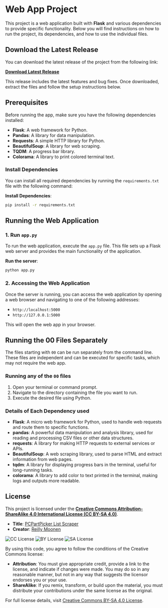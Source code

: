 # Web App Project

This project is a web application built with **Flask** and various dependencies to provide specific functionality. Below you will find instructions on how to run the project, its dependencies, and how to use the individual files.

## Download the Latest Release

You can download the latest release of the project from the following link:

**[Download Latest Release](https://github.com/reillymoonen/pcpartpicker-spreadsheet-converter/releases/latest)**

This release includes the latest features and bug fixes. Once downloaded, extract the files and follow the setup instructions below.

## Prerequisites

Before running the app, make sure you have the following dependencies installed:

- **Flask**: A web framework for Python.
- **Pandas**: A library for data manipulation.
- **Requests**: A simple HTTP library for Python.
- **BeautifulSoup**: A library for web scraping.
- **TQDM**: A progress bar library.
- **Colorama**: A library to print colored terminal text.

### Install Dependencies

You can install all required dependencies by running the `requirements.txt` file with the following command:

**Install Dependencies**:
```bash
pip install -r requirements.txt
 ```

## Running the Web Application

### 1. Run `app.py`

To run the web application, execute the `app.py` file. This file sets up a Flask web server and provides the main functionality of the application.

**Run the server**:
```bash
python app.py
```
### 2. Accessing the Web Application

Once the server is running, you can access the web application by opening a web browser and navigating to one of the following addresses:

- `http://localhost:5000`
- `http://127.0.0.1:5000`

This will open the web app in your browser.

## Running the 00 Files Separately

The files starting with `00` can be run separately from the command line. These files are independent and can be executed for specific tasks, which may not require the web app.

### Running any of the `00` files

1. Open your terminal or command prompt.
2. Navigate to the directory containing the file you want to run.
3. Execute the desired file using Python.

### Details of Each Dependency used

- **Flask**: A micro web framework for Python, used to handle web requests and route them to specific functions.
- **pandas**: A powerful data manipulation and analysis library, used for reading and processing CSV files or other data structures.
- **requests**: A library for making HTTP requests to external services or APIs.
- **BeautifulSoup**: A web scraping library, used to parse HTML and extract information from web pages.
- **tqdm**: A library for displaying progress bars in the terminal, useful for long-running tasks.
- **colorama**: A library to add color to text printed in the terminal, making logs and outputs more readable.

## License

This project is licensed under the **[Creative Commons Attribution-ShareAlike 4.0 International License (CC BY-SA 4.0)](https://creativecommons.org/licenses/by-sa/4.0/?ref=chooser-v1)**. 

- **Title**: [PCPartPicker List Scraper](https://github.com/reillymoonen/pcpartpicker-spreadsheet-converter)
- **Creator**: [Reilly Moonen](https://github.com/reillymoonen)

![CC License](https://mirrors.creativecommons.org/presskit/icons/cc.svg?ref=chooser-v1) ![BY License](https://mirrors.creativecommons.org/presskit/icons/by.svg?ref=chooser-v1) ![SA License](https://mirrors.creativecommons.org/presskit/icons/sa.svg?ref=chooser-v1)

By using this code, you agree to follow the conditions of the Creative Commons license:
- **Attribution**: You must give appropriate credit, provide a link to the license, and indicate if changes were made. You may do so in any reasonable manner, but not in any way that suggests the licensor endorses you or your use.
- **ShareAlike**: If you remix, transform, or build upon the material, you must distribute your contributions under the same license as the original.

For full license details, visit [Creative Commons BY-SA 4.0 License](https://creativecommons.org/licenses/by-sa/4.0/?ref=chooser-v1).
